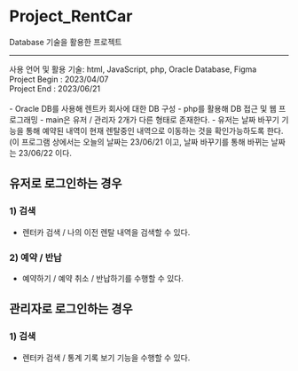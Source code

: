 # Project_RentCar
Database 기술을 활용한 프로젝트
<hr/>
사용 언어 및 활용 기술: html, JavaScript, php, Oracle Database, Figma
<br/>
Project Begin : 2023/04/07
<br/>
Project End : 2023/06/21
<br/>
<br/>
- Oracle DB를 사용해 렌트카 회사에 대한 DB 구성
- php를 활용해 DB 접근 및 웹 프로그래밍
- main은 유저 / 관리자 2개가 다른 형태로 존재한다.
- 유저는 날짜 바꾸기 기능을 통해 예약된 내역이 현재 렌탈중인 내역으로 이동하는 것을 확인가능하도록 한다.(이 프로그램 상에서는 오늘의 날짜는 23/06/21 이고, 날짜 바꾸기를 통해 바뀌는 날짜는 23/06/22 이다.
<br/>

## 유저로 로그인하는 경우
### 1) 검색
- 렌터카 검색 / 나의 이전 렌탈 내역을 검색할 수 있다.
### 2) 예약 / 반납
- 예약하기 / 예약 취소 / 반납하기를 수행할 수 있다.
## 관리자로 로그인하는 경우
### 1) 검색
- 렌터카 검색 / 통계 기록 보기 기능을 수행할 수 있다.
